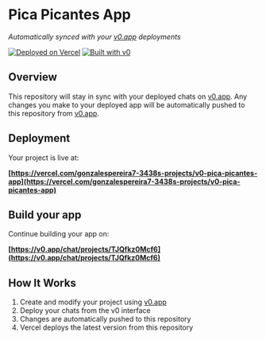 # Pica Picantes App

*Automatically synced with your [v0.app](https://v0.app) deployments*

[![Deployed on Vercel](https://img.shields.io/badge/Deployed%20on-Vercel-black?style=for-the-badge&logo=vercel)](https://vercel.com/gonzalespereira7-3438s-projects/v0-pica-picantes-app)
[![Built with v0](https://img.shields.io/badge/Built%20with-v0.app-black?style=for-the-badge)](https://v0.app/chat/projects/TJQfkz0Mcf6)

## Overview

This repository will stay in sync with your deployed chats on [v0.app](https://v0.app).
Any changes you make to your deployed app will be automatically pushed to this repository from [v0.app](https://v0.app).

## Deployment

Your project is live at:

**[https://vercel.com/gonzalespereira7-3438s-projects/v0-pica-picantes-app](https://vercel.com/gonzalespereira7-3438s-projects/v0-pica-picantes-app)**

## Build your app

Continue building your app on:

**[https://v0.app/chat/projects/TJQfkz0Mcf6](https://v0.app/chat/projects/TJQfkz0Mcf6)**

## How It Works

1. Create and modify your project using [v0.app](https://v0.app)
2. Deploy your chats from the v0 interface
3. Changes are automatically pushed to this repository
4. Vercel deploys the latest version from this repository
